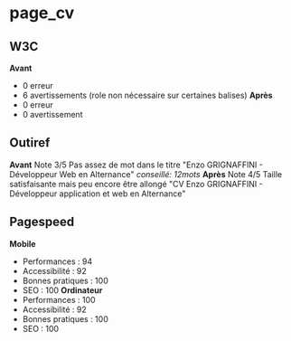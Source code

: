 # page_cv

## **W3C**
**Avant**
- 0 erreur
- 6 avertissements (role non nécessaire sur certaines balises)
**Après**
- 0 erreur
- 0 avertissement

## **Outiref**
**Avant**
Note 3/5
Pas assez de mot dans le titre
"Enzo GRIGNAFFINI - Développeur Web en Alternance"
*conseillé: 12mots*
**Après**
Note 4/5
Taille satisfaisante mais peu encore être allongé
"CV Enzo GRIGNAFFINI - Développeur application et web en Alternance"

## **Pagespeed**
**Mobile**
- Performances : 94
- Accessibilité : 92
- Bonnes pratiques : 100
- SEO : 100
**Ordinateur**
- Performances : 100
- Accessibilité : 92
- Bonnes pratiques : 100
- SEO : 100